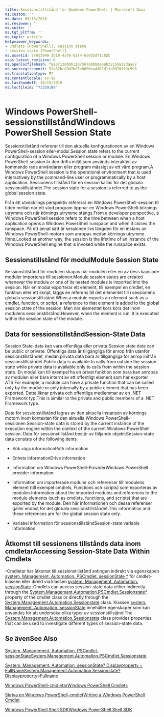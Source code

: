 ```yaml
---
title: Sessionstillstånd för Windows PowerShell | Microsoft Docs
ms.custom: ''
ms.date: 09/13/2016
ms.reviewer: ''
ms.suite: ''
ms.tgt_pltfrm: ''
ms.topic: article
helpviewer_keywords:
- Cmdlets [PowerShell], session state
- session state [PowerShell]
ms.assetid: 74912940-2b10-4a76-b174-6d035d71c02b
caps.latest.revision: 8
ms.openlocfilehash: fa207130bbb120750780bb0aa9b32150a32daaa2
ms.sourcegitcommit: 52a67bcd9d7bf3e8600ea4302d1fa8970ff9c998
ms.translationtype: MT
ms.contentlocale: sv-SE
ms.lasthandoff: 10/15/2019
ms.locfileid: "72359109"
---
```

# <a name="windows-powershell-session-state"></a><span data-ttu-id="eb6c4-102">Windows PowerShell-sessionstillstånd</span><span class="sxs-lookup"><span data-stu-id="eb6c4-102">Windows PowerShell Session State</span></span>

<span data-ttu-id="eb6c4-103">Sessionstillstånd refererar till den aktuella konfigurationen av en Windows PowerShell-session eller-modul.</span><span class="sxs-lookup"><span data-stu-id="eb6c4-103">Session state refers to the current configuration of a Windows PowerShell session or module.</span></span> <span data-ttu-id="eb6c4-104">En Windows PowerShell-session är den drifts miljö som används interaktivt av kommando rads användaren eller program mässigt av ett värd program.</span><span class="sxs-lookup"><span data-stu-id="eb6c4-104">A Windows PowerShell session is the operational environment that is used interactively by the command-line user or programmatically by a host application.</span></span> <span data-ttu-id="eb6c4-105">Sessionens tillstånd för en session kallas för det globala sessionstillståndet.</span><span class="sxs-lookup"><span data-stu-id="eb6c4-105">The session state for a session is referred to as the global session state.</span></span>

<span data-ttu-id="eb6c4-106">Från ett utvecklings perspektiv refererar en Windows PowerShell-session till tiden mellan när ett värd program öppnar en Windows PowerShell-körnings utrymme och när körnings utrymme stängs.</span><span class="sxs-lookup"><span data-stu-id="eb6c4-106">From a developer perspective, a Windows PowerShell session refers to the time between when a host application opens a Windows PowerShell runspace and when it closes the runspace.</span></span> <span data-ttu-id="eb6c4-107">På ett annat sätt är sessionen livs längden för en instans av Windows PowerShell-motorn som anropas medan körnings utrymme finns.</span><span class="sxs-lookup"><span data-stu-id="eb6c4-107">Looked at another way, the session is the lifetime of an instance of the Windows PowerShell engine that is invoked while the runspace exists.</span></span>

## <a name="module-session-state"></a><span data-ttu-id="eb6c4-108">Sessionstillstånd för modul</span><span class="sxs-lookup"><span data-stu-id="eb6c4-108">Module Session State</span></span>

<span data-ttu-id="eb6c4-109">Sessionstillstånd för modulen skapas när modulen eller en av dess kapslade moduler importeras till sessionen.</span><span class="sxs-lookup"><span data-stu-id="eb6c4-109">Module session states are created whenever the module or one of its nested modules is imported into the session.</span></span> <span data-ttu-id="eb6c4-110">När en modul exporterar ett element, till exempel en cmdlet, en funktion eller ett skript, läggs en referens till det elementet till i sessionens globala sessionstillstånd.</span><span class="sxs-lookup"><span data-stu-id="eb6c4-110">When a module exports an element such as a cmdlet, function, or script, a reference to that element is added to the global session state of the session.</span></span> <span data-ttu-id="eb6c4-111">Men när elementet körs körs det inom modulens sessionstillstånd.</span><span class="sxs-lookup"><span data-stu-id="eb6c4-111">However, when the element is run, it is executed within the session state of the module.</span></span>

## <a name="session-state-data"></a><span data-ttu-id="eb6c4-112">Data för sessionstillstånd</span><span class="sxs-lookup"><span data-stu-id="eb6c4-112">Session-State Data</span></span>

<span data-ttu-id="eb6c4-113">Session State-data kan vara offentliga eller privata.</span><span class="sxs-lookup"><span data-stu-id="eb6c4-113">Session state data can be public or private.</span></span> <span data-ttu-id="eb6c4-114">Offentliga data är tillgängliga för anrop från utanför sessionstillståndet, medan privata data bara är tillgängliga för anrop inifrån sessionstillståndet.</span><span class="sxs-lookup"><span data-stu-id="eb6c4-114">Public data is available to calls from outside the session state while private data is available only to calls from within the session state.</span></span> <span data-ttu-id="eb6c4-115">En modul kan till exempel ha en privat funktion som bara kan anropas av modulen eller bara internt av ett offentligt element som har exporter ATS.</span><span class="sxs-lookup"><span data-stu-id="eb6c4-115">For example, a module can have a private function that can be called only by the module or only internally by a public element that has been exported.</span></span> <span data-ttu-id="eb6c4-116">Detta liknar privata och offentliga medlemmar av en .NET Framework typ.</span><span class="sxs-lookup"><span data-stu-id="eb6c4-116">This is similar to the private and public members of a .NET Framework type.</span></span>

<span data-ttu-id="eb6c4-117">Data för sessionstillstånd lagras av den aktuella instansen av körnings motorn inom kontexten för den aktuella Windows PowerShell-sessionen.</span><span class="sxs-lookup"><span data-stu-id="eb6c4-117">Session-state data is stored by the current instance of the execution engine within the context of the current Windows PowerShell session.</span></span> <span data-ttu-id="eb6c4-118">Data för sessionstillstånd består av följande objekt:</span><span class="sxs-lookup"><span data-stu-id="eb6c4-118">Session-state data consists of the following items:</span></span>

- <span data-ttu-id="eb6c4-119">Sök vägs information</span><span class="sxs-lookup"><span data-stu-id="eb6c4-119">Path information</span></span>

- <span data-ttu-id="eb6c4-120">Enhets information</span><span class="sxs-lookup"><span data-stu-id="eb6c4-120">Drive information</span></span>

- <span data-ttu-id="eb6c4-121">Information om Windows PowerShell-Provider</span><span class="sxs-lookup"><span data-stu-id="eb6c4-121">Windows PowerShell provider information</span></span>

- <span data-ttu-id="eb6c4-122">Information om importerade moduler och referenser till modulens element (till exempel cmdlets, Functions och scripts) som exporteras av modulen.</span><span class="sxs-lookup"><span data-stu-id="eb6c4-122">Information about the imported modules and references to the module elements (such as cmdlets, functions, and scripts) that are exported by the module.</span></span> <span data-ttu-id="eb6c4-123">Den här informationen och dessa referenser gäller endast för det globala sessionstillståndet.</span><span class="sxs-lookup"><span data-stu-id="eb6c4-123">This information and these references are for the global session state only.</span></span>

- <span data-ttu-id="eb6c4-124">Variabel information för sessionstillstånd</span><span class="sxs-lookup"><span data-stu-id="eb6c4-124">Session-state variable information</span></span>

## <a name="accessing-session-state-data-within-cmdlets"></a><span data-ttu-id="eb6c4-125">Åtkomst till sessionens tillstånds data inom cmdletar</span><span class="sxs-lookup"><span data-stu-id="eb6c4-125">Accessing Session-State Data Within Cmdlets</span></span>

<span data-ttu-id="eb6c4-126">-Cmdletar har åtkomst till sessionstillstånd antingen indirekt via egenskapen [system. Management. Automation. PSCmdlet. sessionState \*](/dotnet/api/System.Management.Automation.PSCmdlet.SessionState) för cmdlet-klassen eller direkt via klassen [system. Management. Automation. sessionState](/dotnet/api/System.Management.Automation.SessionState) .</span><span class="sxs-lookup"><span data-stu-id="eb6c4-126">Cmdlets can access session-state data either indirectly through the [System.Management.Automation.PSCmdlet.Sessionstate\*](/dotnet/api/System.Management.Automation.PSCmdlet.SessionState) property of the cmdlet class or directly through the [System.Management.Automation.Sessionstate](/dotnet/api/System.Management.Automation.SessionState) class.</span></span> <span data-ttu-id="eb6c4-127">Klassen [system. Management. Automation. sessionState](/dotnet/api/System.Management.Automation.SessionState) innehåller egenskaper som kan användas för att undersöka olika typer av sessionstillstånd.</span><span class="sxs-lookup"><span data-stu-id="eb6c4-127">The [System.Management.Automation.Sessionstate](/dotnet/api/System.Management.Automation.SessionState) class provides properties that can be used to investigate different types of session-state data.</span></span>

## <a name="see-also"></a><span data-ttu-id="eb6c4-128">Se även</span><span class="sxs-lookup"><span data-stu-id="eb6c4-128">See Also</span></span>

[<span data-ttu-id="eb6c4-129">System. Management. Automation. PSCmdlet. sessionState</span><span class="sxs-lookup"><span data-stu-id="eb6c4-129">System.Management.Automation.PSCmdlet.Sessionstate</span></span>](/dotnet/api/System.Management.Automation.PSCmdlet.SessionState)

[<span data-ttu-id="eb6c4-130">System. Management. Automation. sessionState? Displayproperty = FullName</span><span class="sxs-lookup"><span data-stu-id="eb6c4-130">System.Management.Automation.Sessionstate?Displayproperty=Fullname</span></span>](/dotnet/api/System.Management.Automation.SessionState)

[<span data-ttu-id="eb6c4-131">Windows PowerShell-cmdletar</span><span class="sxs-lookup"><span data-stu-id="eb6c4-131">Windows PowerShell Cmdlets</span></span>](./cmdlet-overview.md)

[<span data-ttu-id="eb6c4-132">Skriva en Windows PowerShell-cmdlet</span><span class="sxs-lookup"><span data-stu-id="eb6c4-132">Writing a Windows PowerShell Cmdlet</span></span>](./writing-a-windows-powershell-cmdlet.md)

[<span data-ttu-id="eb6c4-133">Windows PowerShell Shell SDK</span><span class="sxs-lookup"><span data-stu-id="eb6c4-133">Windows PowerShell Shell SDK</span></span>](../windows-powershell-reference.md)

